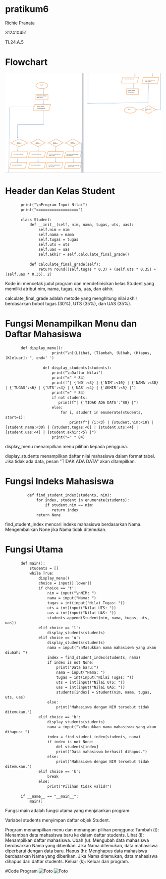 # pratikum6
Richie Pranata

312410451

TI.24.A.5

# Flowchart
![foto](https://raw.githubusercontent.com/rich-pro12/foto1/1ed228993f2fd39a63b1c0d6e1e35b75ce15356e/Screenshot%202024-12-04%20011528.png)

# Header dan Kelas Student 
``` pyhton
       print("\nProgram Input Nilai")
       print("===================")
      
       class Student:
           def __init__(self, nim, nama, tugas, uts, uas):
               self.nim = nim
               self.nama = nama
               self.tugas = tugas
               self.uts = uts
               self.uas = uas
               self.akhir = self.calculate_final_grade()
      
           def calculate_final_grade(self):
               return round((self.tugas * 0.3) + (self.uts * 0.35) + (self.uas * 0.35), 2)
```
Kode ini mencetak judul program dan mendefinisikan kelas Student yang memiliki atribut nim, nama, tugas, uts, uas, dan akhir.

calculate_final_grade adalah metode yang menghitung nilai akhir berdasarkan bobot tugas (30%), UTS (35%), dan UAS (35%).

# Fungsi Menampilkan Menu dan Daftar Mahasiswa
``` pyhton
       def display_menu():
                     print("\n[(L)ihat, (T)ambah, (U)bah, (H)apus, (K)eluar]: ", end=' ')
              
                 def display_students(students):
                     print("\nDaftar Nilai")
                     print("=" * 84)
                     print(f"| {'NO':<3} | {'NIM':<10} | {'NAMA':<30} | {'TUGAS':<6} | {'UTS':<4} | {'UAS':<4} | {'AKHIR':<5} |")
                     print("=" * 84)
                     if not students:
                        print(f"| {'TIDAK ADA DATA':^80} |")
                     else:
                         for i, student in enumerate(students, start=1):
                             print(f"| {i:<3} | {student.nim:<10} | {student.nama:<30} | {student.tugas:<6} | {student.uts:<4} | {student.uas:<4} | {student.akhir:<5} |")
                     print("=" * 84)
```
display_menu menampilkan menu pilihan kepada pengguna.

display_students menampilkan daftar nilai mahasiswa dalam format tabel. Jika tidak ada data, pesan "TIDAK ADA DATA" akan ditampilkan.

# Fungsi Indeks Mahasiswa
``` pyhton
          def find_student_index(students, nim):
              for index, student in enumerate(students):
                  if student.nim == nim:
                     return index
              return None
```
find_student_index mencari indeks mahasiswa berdasarkan Nama. Mengembalikan None jika Nama tidak ditemukan.

# Fungsi Utama 
``` pyhton
       def main():
           students = []
           while True:
               display_menu()
               choice = input().lower()
               if choice == 't':
                   nim = input("\nNIM: ")
                   nama = input("Nama: ")
                   tugas = int(input("Nilai Tugas: "))
                   uts = int(input("Nilai UTS: "))
                   uas = int(input("Nilai UAS: "))
                   students.append(Student(nim, nama, tugas, uts, uas))
               elif choice == 'l':
                   display_students(students)
               elif choice == 'u':
                   display_students(students)
                   nama = input("\nMasukkan nama mahasiswa yang akan diubah: ")
                   index = find_student_index(students, nama)
                   if index is not None:
                       print("Data baru:")
                       nama = input("Nama: ")
                       tugas = int(input("Nilai Tugas: "))
                       uts = int(input("Nilai UTS: "))
                       uas = int(input("Nilai UAS: "))
                       students[index] = Student(nim, nama, tugas, uts, uas)
                   else:
                       print("Mahasiswa dengan NIM tersebut tidak ditemukan.")
               elif choice == 'h':
                   display_students(students)
                   nama = input("\nMasukkan nama mahasiswa yang akan dihapus: ")
                   index = find_student_index(students, nama)
                   if index is not None:
                       del students[index]
                       print("Data mahasiswa berhasil dihapus.")
                   else:
                       print("Mahasiswa dengan NIM tersebut tidak ditemukan.")
               elif choice == 'k':
                   break
               else:
                   print("Pilihan tidak valid!")
       
       if __name__ == "__main__":
           main()
```
Fungsi main adalah fungsi utama yang menjalankan program.

Variabel students menyimpan daftar objek Student.

Program menampilkan menu dan menangani pilihan pengguna:
Tambah (t): Menambah data mahasiswa baru ke dalam daftar students.
Lihat (l): Menampilkan daftar mahasiswa.
Ubah (u): Mengubah data mahasiswa berdasarkan Nama yang diberikan. Jika Nama ditemukan, data mahasiswa diperbarui dengan data baru.
Hapus (h): Menghapus data mahasiswa berdasarkan Nama yang diberikan. Jika Nama ditemukan, data mahasiswa dihapus dari daftar students.
Keluar (k): Keluar dari program.

#Code Program 
![Foto]()
![Foto]()
